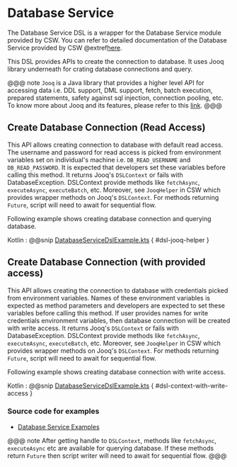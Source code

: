 # Database Service

The Database Service DSL is a wrapper for the Database Service module provided by CSW.
You can refer to detailed documentation of the Database Service provided by CSW @extref[here](csw:services/database).

This DSL provides APIs to create the connection to database. It uses Jooq library underneath for crating database connections
and query. 

@@@ note
`Jooq` is a Java library that provides a higher level API for accessing data i.e. DDL support, DML support, fetch,
batch execution, prepared statements, safety against sql injection, connection pooling, etc. To know more about Jooq and
its features, please refer to this [link](https://www.jooq.org/learn/).
@@@


## Create Database Connection (Read Access)

This API allows creating connection to database with default read access. The username and password for read access
is picked from environment variables set on individual's machine i.e. `DB_READ_USERNAME` and `DB_READ_PASSWORD`.
It is expected that developers set these variables before calling this method. It returns Jooq's `DSLContext` or fails with
DatabaseException. DSLContext provide methods like `fetchAsync`, `executeAsync`, `executeBatch`, etc. Moreover, see
`JooqHelper` in CSW which provides wrapper methods on Jooq's `DSLContext`. For methods returning `Future`, script will need
to await for sequential flow.

Following example shows creating database connection and querying database.

Kotlin
:   @@snip [DatabaseServiceDslExample.kts](../../../../../../../examples/src/main/kotlin/esw/ocs/scripts/examples/paradox/DatabaseServiceDslExample.kts) { #dsl-jooq-helper }

## Create Database Connection (with provided access)

This API allows creating the connection to database with credentials picked from environment variables. Names of these
environment variables is expected as method parameters and developers are expected to set these variables before
calling this method. If user provides names for write credentials environment variables, then database connection will be created
with write access. It returns Jooq's `DSLContext` or fails with DatabaseException. DSLContext provide methods like `fetchAsync`, `executeAsync`, `executeBatch`, etc.
Moreover, see `JooqHelper` in CSW which provides wrapper methods on Jooq's `DSLContext`. For methods returning `Future`, script will need
to await for sequential flow. 

Following example shows creating database connection with write access.

Kotlin
:   @@snip [DatabaseServiceDslExample.kts](../../../../../../../examples/src/main/kotlin/esw/ocs/scripts/examples/paradox/DatabaseServiceDslExample.kts) { #dsl-context-with-write-access }

### Source code for examples

* [Database Service Examples]($github.base_url$/examples/src/main/kotlin/esw/ocs/scripts/examples/paradox/DatabaseServiceDslExample.kts)

@@@ note
After getting handle to `DSLContext`, methods like `fetchAsync`, `executeAsync` etc are available for querying database. If these
methods return `Future` then script writer will need to await for sequential flow.
@@@

